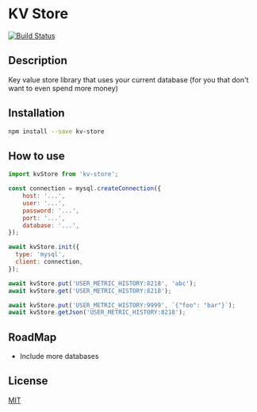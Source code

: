 # KV Store
[![Build Status](https://travis-ci.org/lucasvmiguel/kv-store.svg?branch=master)](https://travis-ci.org/lucasvmiguel/kv-store)

## Description
Key value store library that uses your current database (for you that don't want to even spend more money)

## Installation

```bash
npm install --save kv-store
```

## How to use
```js
import kvStore from 'kv-store';

const connection = mysql.createConnection({
    host: '...',
    user: '...',
    password: '...',
    port: '...',
    database: '...',
});

await kvStore.init({
  type: 'mysql',
  client: connection,
});

await kvStore.put('USER_METRIC_HISTORY:8218', 'abc');
await kvStore.get('USER_METRIC_HISTORY:8218');

await kvStore.put('USER_METRIC_HISTORY:9999', `{"foo": "bar"}`);
await kvStore.getJson('USER_METRIC_HISTORY:8218');
```

## RoadMap
* Include more databases

## License

[MIT](LICENSE)
